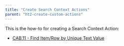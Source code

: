 ```yaml
---
title: "Create Search Context Actions"
parent: "ht2-create-custom-actions"
---
```


This is the how-to for creating a Search Context Action:

* [CAB.11 - Find Item/Row by Unique Text Value](ht2-cab-11-find-itemrow)
